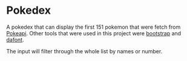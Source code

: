 # Pokedex 

A pokedex that can display the first 151 pokemon that were fetch from [Pokeapi](https://pokeapi.co/). Other tools that were used in this project were [bootstrap](https://getbootstrap.com/) and [dafont](https://www.dafont.com/).


The input will filter through the whole list by names or number.